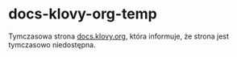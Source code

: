 # docs-klovy-org-temp
Tymczasowa strona <a href="https://docs.klovy.org">docs.klovy.org</a>, która informuje, że strona jest tymczasowo niedostępna.
